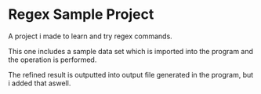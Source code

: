 # Regex Sample Project

A project i made to learn and try regex commands.

This one includes a sample data set which is imported into the program and the operation is performed.

The refined result is outputted into output file generated in the program, but i added that aswell.
